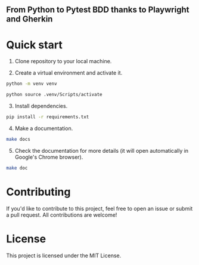 ## From Python to Pytest BDD thanks to Playwright and Gherkin

# Quick start

1. Clone repository to your local machine.

2. Create a virtual environment and activate it.

```bash
python -m venv venv
```

```bash
python source .venv/Scripts/activate
```

3. Install dependencies.

```bash
pip install -r requirements.txt
```

4. Make a documentation.

```bash
make docs
```

5. Check the documentation for more details (it will open automatically in Google's Chrome browser).

```bash
make doc
```

# Contributing
If you'd like to contribute to this project, feel free to open an issue or submit a pull request. 
All contributions are welcome!

# License
This project is licensed under the MIT License.
